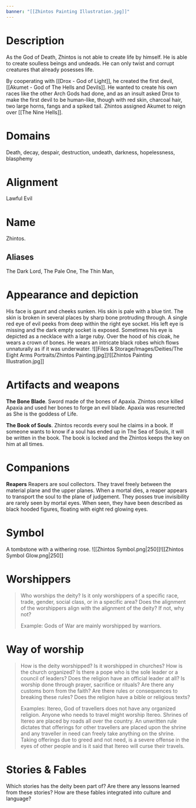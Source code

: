 ```yaml
---
banner: "[[Zhintos Painting Illustration.jpg]]"
---
```


# Description
As the God of Death, Zhintos is not able to create life by himself. He is able to create soulless beings and undeads. He can only twist and corrupt creatures that already posesses life.

By cooperating with [[Drox - God of Light]], he created the first devil, [[Akumet - God of The Hells and Devils]]. He wanted to create his own races like the other Arch Gods had done, and as an insult asked Drox to make the first devil to be human-like, though with red skin, charcoal hair, two large horns, fangs and a spiked tail. Zhintos assigned Akumet to reign over [[The Nine Hells]].
# Domains
Death, decay, despair, destruction, undeath, darkness, hopelessness, blasphemy

# Alignment
Lawful Evil

# Name
Zhintos. 
## Aliases
The Dark Lord, The Pale One, The Thin Man, 

# Appearance and depiction
His face is gaunt and cheeks sunken. His skin is pale with a blue tint. The skin is broken in several places by sharp bone protruding through. A single red eye of evil peeks from deep within the right eye socket. His left eye is missing and the dark empty socket is exposed. Sometimes his eye is depicted as a necklace with a large ruby. Over the hood of his cloak, he wears a crown of bones. He wears an intricate black robes which flows unnaturally as if it was underwater.
![[Files & Storage/Images/Deities/The Eight Arms Portraits/Zhintos Painting.jpg]]![[Zhintos Painting Illustration.jpg]]

# Artifacts and weapons
**The Bone Blade**. Sword made of the bones of Apaxia. Zhintos once killed Apaxia and used her bones to forge an evil blade. Apaxia was resurrected as She is the goddess of Life.

**The Book of Souls**. Zhintos records every soul he claims in a book. If someone wants to know if a soul has ended up in The Sea of Souls, it will be written in the book. The book is locked and the Zhintos keeps the key on him at all times.

# Companions

**Reapers**
Reapers are soul collectors. They travel freely between the material plane and the upper planes. When a mortal dies, a reaper appears to transport the soul to the plane of judgement. They posses true invisibility are rarely seen by mortal eyes. When seen, they have been described as black hooded figures, floating with eight red glowing eyes.

# Symbol

A tombstone with a withering rose. 
![[Zhintos Symbol.png|250]]![[Zhintos Symbol Glow.png|250]]


# Worshippers

> Who worships the deity? Is it only worshippers of a specific race, trade, gender, social class, or in a specific area? Does the alignment of the worshippers align with the alignment of the deity? If not, why not?
> 
> Example: Gods of War are mainly worshipped by warriors.

# Way of worship

> How is the deity worshipped? Is it worshipped in churches? How is the church organized? Is there a pope who is the sole leader or a council of leaders? Does the religion have an official leader at all? Is worship done through prayer, sacrifice or rituals? Are there any customs born from the faith? Are there rules or consequences to breaking these rules? Does the religion have a bible or religious texts?
> 
> Examples: Itereo, God of travellers does not have any organized religion. Anyone who needs to travel might worship Itereo. Shrines of Itereo are placed by roads all over the country. An unwritten rule dictates that offerings for other travellers are placed upon the shrine and any traveller in need can freely take anything on the shrine. Taking offerings due to greed and not need, is a severe offense in the eyes of other people and is it said that Itereo will curse their travels.

# Stories & Fables
Which stories has the deity been part of? Are there any lessons learned from these stories? How are these fables integrated into culture and language? 